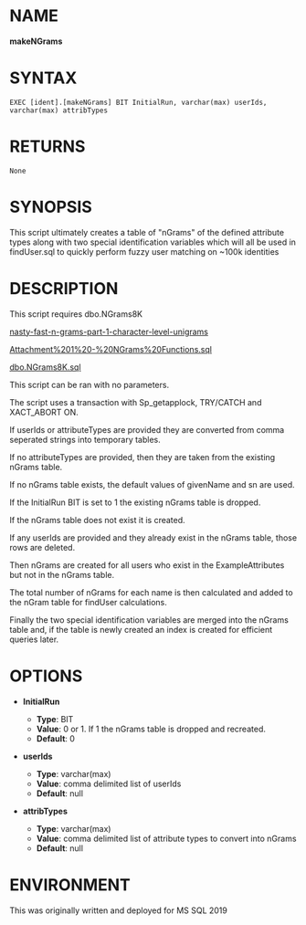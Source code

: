 # NAME
**makeNGrams**

# SYNTAX
```
EXEC [ident].[makeNGrams] BIT InitialRun, varchar(max) userIds, varchar(max) attribTypes
```

# RETURNS
```
None
```

# SYNOPSIS
This script ultimately creates a table of "nGrams" of the defined attribute types along with two special identification variables which will all be used in findUser.sql to quickly perform fuzzy user matching on ~100k identities

# DESCRIPTION
This script requires dbo.NGrams8K

[nasty-fast-n-grams-part-1-character-level-unigrams](https://www.sqlservercentral.com/articles/nasty-fast-n-grams-part-1-character-level-unigrams)

[Attachment%201%20-%20NGrams%20Functions.sql](https://www.sqlservercentral.com/wp-content/uploads/2019/05/Attachment%201%20-%20NGrams%20Functions.sql)

[dbo.NGrams8K.sql](https://github.com/AlanBurstein/SQL-Library/blob/master/dbo.NGrams8K.sql)

This script can be ran with no parameters.

The script uses a transaction with Sp_getapplock, TRY/CATCH and XACT_ABORT ON.

If userIds or attributeTypes are provided they are converted from comma seperated strings into temporary tables.

If no attributeTypes are provided, then they are taken from the existing nGrams table.

If no nGrams table exists, the default values of givenName and sn are used.

If the InitialRun BIT is set to 1 the existing nGrams table is dropped.

If the nGrams table does not exist it is created.

If any userIds are provided and they already exist in the nGrams table, those rows are deleted.

Then nGrams are created for all users who exist in the ExampleAttributes but not in the nGrams table.

The total number of nGrams for each name is then calculated and added to the nGram table for findUser calculations.

Finally the two special identification variables are merged into the nGrams table and, if the table is newly created an index is created for efficient queries later.

# OPTIONS
- **InitialRun**
  - **Type**: BIT
  - **Value**: 0 or 1. If 1 the nGrams table is dropped and recreated.
  - **Default**: 0
    
- **userIds**
  - **Type**: varchar(max)
  - **Value**: comma delimited list of userIds
  - **Default**: null

- **attribTypes**
  - **Type**: varchar(max)
  - **Value**: comma delimited list of attribute types to convert into nGrams
  - **Default**: null

# ENVIRONMENT
This was originally written and deployed for MS SQL 2019
